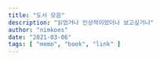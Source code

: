```yaml
---
title: "도서 모음"
description: "읽었거나 인상적이었더나 보고싶거나"
author: "nimkoes"
date: "2021-03-06"
tags: [ "memo", "book", "link" ]
---
```



